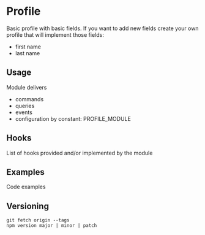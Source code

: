 # Profile

Basic profile with basic fields. If you want to add new fields create your own profile that will implement those fields: 
- first name
- last name

## Usage

Module delivers
- commands
- queries
- events
- configuration by constant: PROFILE_MODULE

## Hooks

List of hooks provided and/or implemented by the module

## Examples

Code examples

## Versioning

```
git fetch origin --tags
npm version major | minor | patch
```

